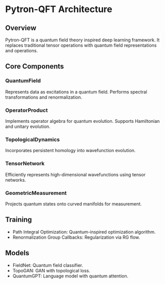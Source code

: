 # Pytron-QFT Architecture

## Overview
Pytron-QFT is a quantum field theory inspired deep learning framework. It replaces traditional tensor operations with quantum field representations and operations.

## Core Components

### QuantumField
Represents data as excitations in a quantum field. Performs spectral transformations and renormalization.

### OperatorProduct
Implements operator algebra for quantum evolution. Supports Hamiltonian and unitary evolution.

### TopologicalDynamics
Incorporates persistent homology into wavefunction evolution.

### TensorNetwork
Efficiently represents high-dimensional wavefunctions using tensor networks.

### GeometricMeasurement
Projects quantum states onto curved manifolds for measurement.

## Training
- Path Integral Optimization: Quantum-inspired optimization algorithm.
- Renormalization Group Callbacks: Regularization via RG flow.

## Models
- FieldNet: Quantum field classifier.
- TopoGAN: GAN with topological loss.
- QuantumGPT: Language model with quantum attention.